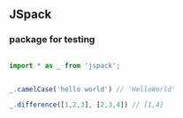 ## JSpack

### package for testing

```ts

import * as _ from 'jspack';


_.camelCase('hello world') // 'HelloWorld'

_.difference([1,2,3], [2,3,4]) // [1,4]

```